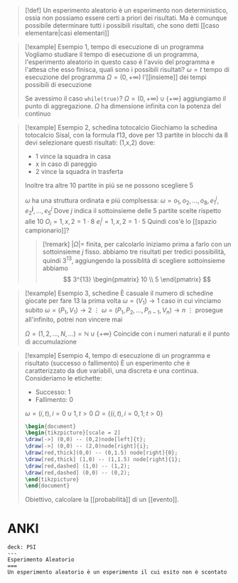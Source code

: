 >[!def]
>Un esperimento aleatorio è un esperimento non deterministico, ossia non possiamo essere certi a priori dei risultati. Ma è comunque possibile determinare tutti i possibili risultati, che sono detti [[caso elementare|casi elementari]]


>[!example] Esempio 1, tempo di esecuzione di un programma
> Vogliamo studiare il tempo di esecuzione di un programma, l'esperimento aleatorio in questo caso è l'avvio del programma e l'attesa che esso finisca, quali sono i possibili risultati?
> $\omega = t$ tempo di esecuzione del programma
> $\Omega = (0, +\infty)$ l'[[insieme]] dei tempi possibili di esecuzione
> 
> Se avessimo il caso `while(true)`?
> $\Omega = (0, +\infty) \cup \left\{ +\infty \right\}$ aggiungiamo il punto di aggregazione.
> $\Omega$ ha dimensione infinita con la potenza del continuo

>[!example] Esempio 2, schedina totocalcio
>Giochiamo la schedina totocalcio Sisal, con la formula  f13, dove per 13 partite in blocchi da 8 devi selezionare questi risultati: (1,x,2) dove:
>- 1 vince la squadra in casa
>- x in caso di pareggio
>- 2 vince la squadra in trasferta
>  
>Inoltre tra altre 10 partite in piú se ne possono scegliere 5 
>
>$\omega$ ha una struttura ordinata e piú complsessa:
> $\omega = o_{1},o_{2},\dots,o_{8},e_{1}^j,e_{2}^\mathbf{j},\dots,e_{5}^j$
> Dove $j$ indica il sottoinsieme delle 5 partite scelte rispetto alle 10
> $O_{i}=1,x,2 = 1 \cdot8$
> $e_{i}^j=1,x,2=1 \cdot 5$ 
> Quindi cos'è lo [[spazio campionario]]?
> 
>>[!remark]
>>$|\Omega| =$ finita, per calcolarlo iniziamo prima a farlo con un sottoinsieme $j$ fisso.
>>abbiamo tre risultati per tredici possibilità, quindi $3^{13}$, aggiungendo la possiblità di scegliere sottoinsieme abbiamo
>> $$ 3^{13} \begin{pmatrix}
>>10 \\
>>5
>>\end{pmatrix} $$


>[!example] Esempio 3, schedine
>È casuale il numero di schedine giocate per fare $13$ la prima volta
>$\omega = (V_{1}) \to 1$ caso in cui vinciamo subito
>$\omega = (P_{1},V_{1}) \to {2}$ 
>$\vdots$
>$\omega = (P_{1},P_{2},\dots,P_{n-1},V_{n}) \to n$
>$\vdots$ prosegue all'infinito, potrei non vincere mai
>
>$\Omega = (1,2,\dots,N,\dots) = \mathbb{N} \cup \left\{ +\infty \right\}$ Coincide con i numeri naturali e il punto di accumulazione


>[!example] Esempio 4, tempo di esecuzione di un programma e risultato (successo o fallimento)
>È un esperimento che è caratterizzato da due variabili, una discreta e una continua.
> Consideriamo le etichette:
>  - Successo: 1
>  - Fallimento: 0
>
>$\omega = (i,t), i = 0 \cup 1, t > 0$
>$\Omega = \left\{ (i,t), i = 0,1; t > 0 \right\}$
>
>
>```tikz
>\begin{document}
>\begin{tikzpicture}[scale = 2]
>\draw[->] (0,0) -- (0,2)node[left]{t};
>\draw[->] (0,0) -- (2,0)node[right]{i};
>\draw[red,thick](0,0) -- (0,1.5) node[right]{0};
>\draw[red,thick] (1,0) -- (1,1.5) node[right]{1};
>\draw[red,dashed] (1,0) -- (1,2);
>\draw[red,dashed] (0,0) -- (0,2);
>\end{tikzpicture}
>\end{document}
>```
>
>Obiettivo, calcolare la [[probabilità]] di un [[evento]]. 
>

# ANKI

```anki
deck: PSI
---
Esperimento Aleatorio
===
Un esperimento aleatorio è un esperimento il cui esito non è scontato
```
